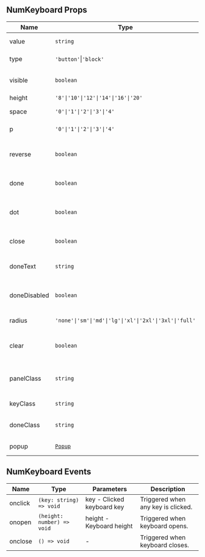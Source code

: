 ## NumKeyboard Props

| Name         | Type                                                        | Default                        | Required | Description                         |
| ------------ | ----------------------------------------------------------- | ------------------------------ | -------- | ----------------------------------- |
| value        | `string`                                                    | `''`                           | N        | Input content.                      |
| type         | `'button'`\|`'block'`                                       | `'button'`                     | N        | Keyboard style type.                |
| visible      | `boolean`                                                   | `false`                        | N        | Whether to show keyboard.           |
| height       | `'8'\|'10'\|'12'\|'14'\|'16'\|'20'`                         | `'12'`                         | N        | Key height.                         |
| space        | `'0'\|'1'\|'2'\|'3'\|'4'`                                   | `'2'`                          | N        | Key spacing.                        |
| p            | `'0'\|'1'\|'2'\|'3'\|'4'`                                   | `'2'`                          | N        | Keyboard padding.                   |
| reverse      | `boolean`                                                   | `false`                        | N        | Whether to reverse number order.    |
| done         | `boolean`                                                   | `true`                         | N        | Whether to show done button.        |
| dot          | `boolean`                                                   | `true`                         | N        | Whether to show decimal point.      |
| close        | `boolean`                                                   | `false`                        | N        | Whether to show close button.       |
| doneText     | `string`                                                    | Current language's common.done | N        | Done button text.                   |
| doneDisabled | `boolean`                                                   | `false`                        | N        | Whether to disable done button.     |
| radius       | `'none'\|'sm'\|'md'\|'lg'\|'xl'\|'2xl'\|'3xl'\|'full'`      | `'sm'`                         | N        | Key border radius.                  |
| clear        | `boolean`                                                   | `false`                        | N        | Whether to clear content when open. |
| panelClass   | `string`                                                    | `''`                           | N        | Inject class for keyboard panel.    |
| keyClass     | `string`                                                    | `''`                           | N        | Inject class for keys.              |
| doneClass    | `string`                                                    | `''`                           | N        | Inject class for done button.       |
| popup        | [`Popup`](https://stdf.design/#/components?nav=popup&tab=1) | `{}`                           | N        | Popup parameters.                   |

## NumKeyboard Events

| Name    | Type                       | Parameters                 | Description                        |
| ------- | -------------------------- | -------------------------- | ---------------------------------- |
| onclick | `(key: string) => void`    | key - Clicked keyboard key | Triggered when any key is clicked. |
| onopen  | `(height: number) => void` | height - Keyboard height   | Triggered when keyboard opens.     |
| onclose | `() => void`               | -                          | Triggered when keyboard closes.    |
